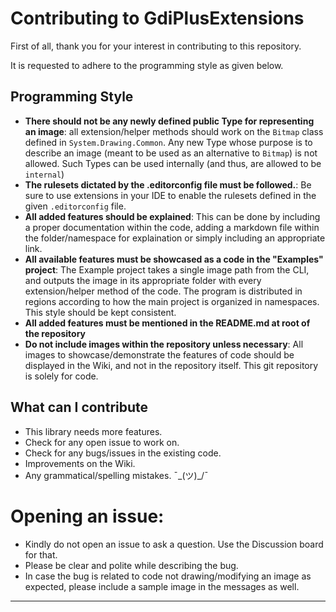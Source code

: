 # Contributing to GdiPlusExtensions

First of all, thank you for your interest in contributing to this repository. 

It is requested to adhere to the programming style as given below.

## Programming Style

- **There should not be any newly defined public Type for representing an image**: all extension/helper methods should work on the `Bitmap`  class defined in `System.Drawing.Common`. Any new Type whose purpose is to describe an image (meant to be used as an alternative to `Bitmap`) is not allowed. Such Types can be used internally (and thus, are allowed to be `internal`)
- **The rulesets dictated by the .editorconfig file must be followed.**: Be sure to use extensions in your IDE to enable the rulesets defined in the given `.editorconfig` file.
- **All added features should be explained**: This can be done by including a proper documentation within the code, adding a markdown file within the folder/namespace for explaination or simply including an appropriate link. 
- **All available features must be showcased as a code in the "Examples" project**: The Example project takes a single image path from the CLI, and outputs the image in its appropriate folder with every extension/helper method of the code. The program is distributed in regions according to how the main project is organized in namespaces. This style should be kept consistent.
- **All added features must be mentioned in the README.md at root of the repository**
- **Do not include images within the repository unless necessary**: All images to showcase/demonstrate the features of code should be displayed in the Wiki, and not in the repository itself. This git repository is solely for code.

## What can I contribute

- This library needs more features.
- Check for any open issue to work on.
- Check for any bugs/issues in the existing code.
- Improvements on the Wiki.
- Any grammatical/spelling mistakes. ¯\_(ツ)_/¯

# Opening an issue:

- Kindly do not open an issue to ask a question. Use the Discussion board for that. 
- Please be clear and polite while describing the bug.
- In case the bug is related to code not drawing/modifying an image as expected, please include a sample image in the messages as well.

---